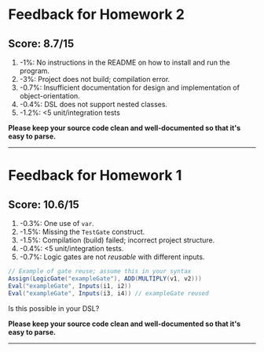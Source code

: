 # Feedback for Homework 2

## Score: 8.7/15

1. -1%: No instructions in the README on how to install and run the program.
2. -3%: Project does not build; compilation error.
3. -0.7%: Insufficient documentation for design and implementation of object-orientation.
4. -0.4%: DSL does not support nested classes.
5. -1.2%: <5 unit/integration tests

**Please keep your source code clean and well-documented so that it's easy to parse.**

---

# Feedback for Homework 1

## Score: 10.6/15

1. -0.3%: One use of `var`.
2. -1.5%: Missing the `TestGate` construct.
3. -1.5%: Compilation (build) failed; incorrect project structure.
4. -0.4%: <5 unit/integration tests.
5. -0.7%: Logic gates are not *reusable* with different inputs.

```scala
// Example of gate reuse; assume this in your syntax
Assign(LogicGate("exampleGate"), ADD(MULTIPLY(v1, v2)))
Eval("exampleGate", Inputs(i1, i2))
Eval("exampleGate", Inputs(i3, i4)) // exampleGate reused
```

Is this possible in your DSL?

**Please keep your source code clean and well-documented so that it's easy to parse.**

---